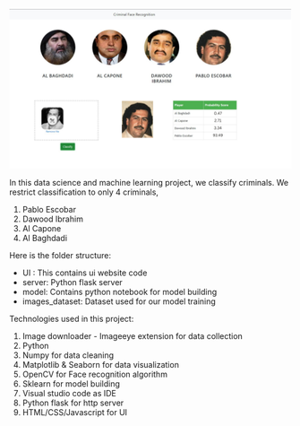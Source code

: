 ![](ui_snapshot.png)

In this data science and machine learning project, we classify criminals. We restrict classification to only 4 criminals,
1) Pablo Escobar
2) Dawood Ibrahim
3) Al Capone
4) Al Baghdadi

Here is the folder structure:
* UI : This contains ui website code 
* server: Python flask server
* model: Contains python notebook for model building
* images_dataset: Dataset used for our model training

Technologies used in this project:
1. Image downloader - Imageeye extension for data collection
2. Python
3. Numpy for data cleaning
4. Matplotlib & Seaborn for data visualization
5. OpenCV for Face recognition algorithm
6. Sklearn for model building
7. Visual studio code as IDE
8. Python flask for http server
9. HTML/CSS/Javascript for UI
